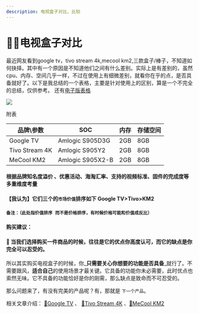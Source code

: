 ```yaml
---
description: 电视盒子对比、比较
---
```


# 🌟🎈电视盒子对比

&#x20;       最近网友看到google tv，tivo stream 4k,mecool km2,三款盒子/棒子，不知道如何抉择。其中有一个原因是不知道他们之间有什么差别。实际上是有差别的，虽然cpu、内存、空间几乎一样，不过在使用上有细微差别，就看你在乎的点，是否具备就好了。以下是我总结的一个表格，主要是针对使用上的区别，算是一个不完全的总结，仅供参考。   还有[电子版表格](https://momentous-cupboard-3ac.notion.site/TOP5-ad30827dbfc5413d9e20d2943eb4faa1)

![](<../.gitbook/assets/image (7).png>)

&#x20;附表

| **品牌\参数**      | SOC              | 内存  | 存储空间 |
| -------------- | ---------------- | --- | ---- |
| Google TV      | Amlogic S905D3G  | 2GB | 8GB  |
| Tivo Stream 4K | Amlogic S905Y2   | 2GB | 8GB  |
| MeCool KM2     | Amlogic S905X2-B | 2GB | 8GB  |

#### &#x20;根据品牌知名度溢价 、优惠活动、海淘汇率、支持的视频标准、固件的完成度等多重维度考量

#### &#x20;【我认为】它们三个的`市场价值`排序如下 Google TV>Tivo>KM2&#x20;

#### `备注：（此处指价值排序 而不是价格排序，有时候价格可能和价值成反比）`

#### &#x20;购买建议：

#### :monkey: 当我们选择购买一件商品的时候，往往是它的优点你高度认可，而它的缺点是你完全可以忍受的。

&#x20;       所以其实购买电视盒子的时候，你_**只需要关心你想要的功能是否具备**_就行了。不需要跟风，**适合自己**的使用场景才最关键。它具备的功能你未必需要，此时优点也索然无味。它不具备的功能恰好是你的刚需，那么缺点是致命而不可忍受的。

&#x20;那么问题来了，有没有完美的产品呢？有，那就是 `下一个产品`。

&#x20;相关文章介绍： [🎈Google TV](google-tv.md)  、 [🎈Tivo Stream 4K](ru-he-ji-huo-tivo-stream-4k.md) 、[🎈MeCool KM2](mecool-km2.md)
